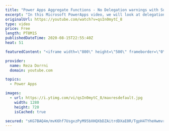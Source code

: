 ```yaml
---
title: "Power Apps Aggregate Functions - No Delegation warnings with Sum, Average, Count"
excerpt: "In this Microsoft PowerApps video, we will look at delegation workarounds related to the Power Apps Aggregate functions like Average, Max, Min, StdevP, Sum, VarP and SharePoint as a data source.  Blog post - Calling the rest API to get Totals column info from SharePoint as demonstrated in this video"
originalUrl: https://youtube.com/watch?v=qsIn0mytC_8
type: video
price: Free
length: PT8M1S
publishedDateTime: 2020-08-15T22:55:40Z
heat: 51

featuredContent: "<iframe width=\"800\" height=\"500\" frameborder=\"0\" src=\"https://www.youtube.com/embed/qsIn0mytC_8\" allow=\"accelerometer; autoplay; encrypted-media; gyroscope; picture-in-picture\" allowfullscreen></iframe>"

provider:
  name: Reza Dorrni
  domain: youtube.com

topics:
  - Power Apps

images:
  - url: https://i.ytimg.com/vi/qsIn0mytC_8/maxresdefault.jpg
    width: 1280
    height: 720
    isCached: true

secured: "sKG7BAQ4m/mvK6hf7UsgxzPyM95bXHQXbDZAitrdDXaE0R/TgpH4TYheHwmvrpz6G9OrSr+YIDmv7h3G9ArHUjcw31VG3FH1XrfVoOuyNj49k2T0JBAEkMdhTT1nbyjFGUQ6PmWJAe5CCme/4UBSBh4Xotd1LvJvXV7Vml1JBDU/R3Os/K3+pxCDHXq2XtfS0/aqemOM4c8/rLTTZOQwdV8Db8xztM1fgJHiP6VydxnXIY+nHzVFl39Jo+UrngxYtDKAmr2k/QqUANEpDP0loG98X4Ve1xk6+vhcMIdLpH0PO6J1Dznl558yHph+tLnVF6HjUTyko0t26i3l4bKSmE9YiwW59MHWgQf+8C6Ty5+uRo7SkGZQIbV0f9ZKDvn0yKQqARIAKJJ4g++hXspVvH45oDLJcTsgnKkRWJut49Y=;qApDDar9HalEMA7B+H2QiQ=="
---
```



